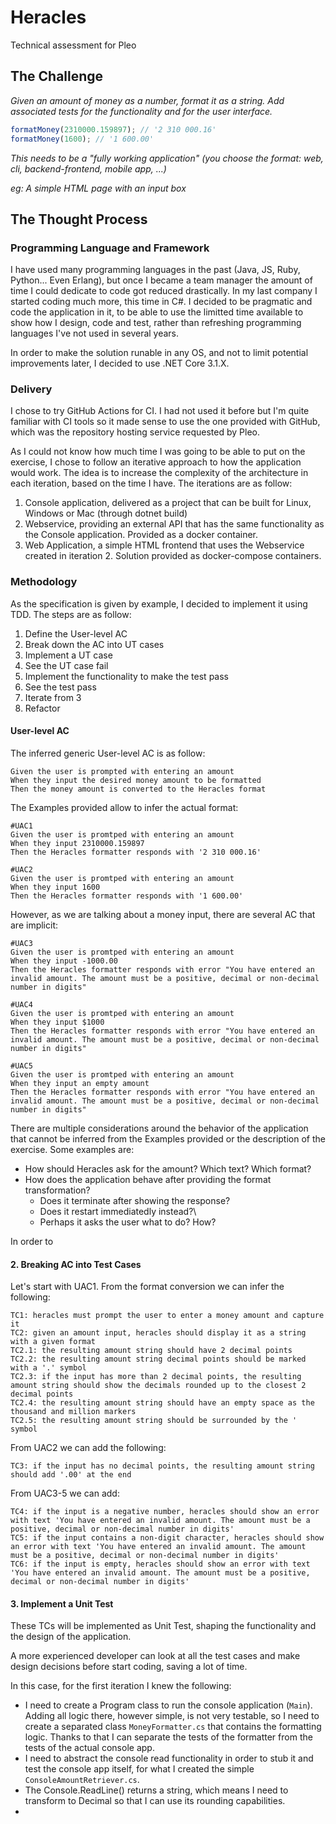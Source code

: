 # Heracles
Technical assessment for Pleo

## The Challenge

_Given an amount of money as a number, format it as a string. Add associated tests for the functionality and for the user interface._

```js
formatMoney(2310000.159897); // '2 310 000.16'
formatMoney(1600); // '1 600.00'
```

_This needs to be a "fully working application" (you choose the format: web, cli, backend-frontend, mobile app, ...)_

_eg: A simple HTML page with an input box_

## The Thought Process

### Programming Language and Framework
I have used many programming languages in the past (Java, JS, Ruby, Python... Even Erlang), but once I became a team manager the amount
of time I could dedicate to code got reduced drastically. In my last company I started coding much more, this time in C#. I decided to 
be pragmatic and code the application in it, to be able to use the limitted time available to show how I design, code and 
test, rather than refreshing programming languages I've not used in several years.

In order to make the solution runable in any OS, and not to limit potential improvements later, I decided to use .NET Core 3.1.X. 

### Delivery
I chose to try GitHub Actions for CI. I had not used it before but I'm quite familiar with CI tools so it made sense to use the one
provided with GitHub, which was the repository hosting service requested by Pleo. 

As I could not know how much time I was going to be able to put on the exercise, I chose to follow an iterative approach to how the 
application would work. The idea is to increase the complexity of the architecture in each iteration, based on the time I have. The
iterations are as follow:
1. Console application, delivered as a project that can be built for Linux, Windows or Mac (through dotnet build)
2. Webservice, providing an external API that has the same functionality as the Console application. Provided as a docker container.
3. Web Application, a simple HTML frontend that uses the Webservice created in iteration 2. Solution provided as docker-compose containers.

### Methodology
As the specification is given by example, I decided to implement it using TDD. The steps are as follow:
1. Define the User-level AC
2. Break down the AC into UT cases
3. Implement a UT case
4. See the UT case fail
5. Implement the functionality to make the test pass
6. See the test pass
7. Iterate from 3
8. Refactor

#### User-level AC

The inferred generic User-level AC is as follow:

```
Given the user is prompted with entering an amount
When they input the desired money amount to be formatted
Then the money amount is converted to the Heracles format
```

The Examples provided allow to infer the actual format:

```
#UAC1
Given the user is promtped with entering an amount
When they input 2310000.159897
Then the Heracles formatter responds with '2 310 000.16'

#UAC2
Given the user is promtped with entering an amount
When they input 1600
Then the Heracles formatter responds with '1 600.00'
```

However, as we are talking about a money input, there are several AC that are implicit:

```
#UAC3
Given the user is promtped with entering an amount
When they input -1000.00
Then the Heracles formatter responds with error "You have entered an invalid amount. The amount must be a positive, decimal or non-decimal number in digits"

#UAC4
Given the user is promtped with entering an amount
When they input $1000
Then the Heracles formatter responds with error "You have entered an invalid amount. The amount must be a positive, decimal or non-decimal number in digits"

#UAC5
Given the user is promtped with entering an amount
When they input an empty amount
Then the Heracles formatter responds with error "You have entered an invalid amount. The amount must be a positive, decimal or non-decimal number in digits"
```

There are multiple considerations around the behavior of the application that cannot be inferred from the Examples provided or the 
description of the exercise. Some examples are:

- How should Heracles ask for the amount? Which text? Which format?
- How does the application behave after providing the format transformation?
  - Does it terminate after showing the response? 
  - Does it restart immediatedly instead?\
  - Perhaps it asks the user what to do? How?

In order to 

#### 2. Breaking AC into Test Cases

Let's start with UAC1. From the format conversion we can infer the following:

```
TC1: heracles must prompt the user to enter a money amount and capture it
TC2: given an amount input, heracles should display it as a string with a given format
TC2.1: the resulting amount string should have 2 decimal points
TC2.2: the resulting amount string decimal points should be marked with a '.' symbol
TC2.3: if the input has more than 2 decimal points, the resulting amount string should show the decimals rounded up to the closest 2 decimal points
TC2.4: the resulting amount string should have an empty space as the thousand and million markers
TC2.5: the resulting amount string should be surrounded by the ' symbol
```

From UAC2 we can add the following:

```
TC3: if the input has no decimal points, the resulting amount string should add '.00' at the end
```

From UAC3-5 we can add:

```
TC4: if the input is a negative number, heracles should show an error with text 'You have entered an invalid amount. The amount must be a positive, decimal or non-decimal number in digits'
TC5: if the input contains a non-digit character, heracles should show an error with text 'You have entered an invalid amount. The amount must be a positive, decimal or non-decimal number in digits'
TC6: if the input is empty, heracles should show an error with text 'You have entered an invalid amount. The amount must be a positive, decimal or non-decimal number in digits'
```


#### 3. Implement a Unit Test
These TCs will be implemented as Unit Test, shaping the functionality and the design of the application. 

A more experienced developer can look at all the test cases and make design decisions before start coding, saving a lot of time. 

In this case, for the first iteration I knew the following:
- I need to create a Program class to run the console application (`Main`). Adding all logic there, however simple, is not very testable, so I need to create a separated class `MoneyFormatter.cs`
  that contains the formatting logic. Thanks to that I can separate the tests of the formatter from the tests of the actual console app. 
- I need to abstract the console read functionality in order to stub it and test the console app itself, for what I created the simple `ConsoleAmountRetriever.cs`.
- The Console.ReadLine() returns a string, which means I need to transform to Decimal so that I can use its rounding capabilities.
- 






